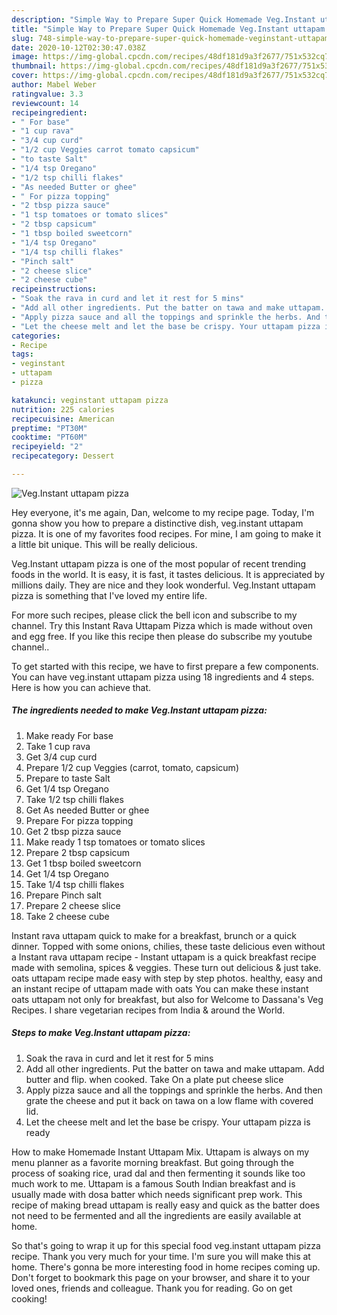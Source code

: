 ```yaml
---
description: "Simple Way to Prepare Super Quick Homemade Veg.Instant uttapam pizza"
title: "Simple Way to Prepare Super Quick Homemade Veg.Instant uttapam pizza"
slug: 748-simple-way-to-prepare-super-quick-homemade-veginstant-uttapam-pizza
date: 2020-10-12T02:30:47.038Z
image: https://img-global.cpcdn.com/recipes/48df181d9a3f2677/751x532cq70/veginstant-uttapam-pizza-recipe-main-photo.jpg
thumbnail: https://img-global.cpcdn.com/recipes/48df181d9a3f2677/751x532cq70/veginstant-uttapam-pizza-recipe-main-photo.jpg
cover: https://img-global.cpcdn.com/recipes/48df181d9a3f2677/751x532cq70/veginstant-uttapam-pizza-recipe-main-photo.jpg
author: Mabel Weber
ratingvalue: 3.3
reviewcount: 14
recipeingredient:
- " For base"
- "1 cup rava"
- "3/4 cup curd"
- "1/2 cup Veggies carrot tomato capsicum"
- "to taste Salt"
- "1/4 tsp Oregano"
- "1/2 tsp chilli flakes"
- "As needed Butter or ghee"
- " For pizza topping"
- "2 tbsp pizza sauce"
- "1 tsp tomatoes or tomato slices"
- "2 tbsp capsicum"
- "1 tbsp boiled sweetcorn"
- "1/4 tsp Oregano"
- "1/4 tsp chilli flakes"
- "Pinch salt"
- "2 cheese slice"
- "2 cheese cube"
recipeinstructions:
- "Soak the rava in curd and let it rest for 5 mins"
- "Add all other ingredients. Put the batter on tawa and make uttapam. Add butter and flip. when cooked. Take On a plate put cheese slice"
- "Apply pizza sauce and all the toppings and sprinkle the herbs. And then grate the cheese and put it back on tawa on a low flame with covered lid."
- "Let the cheese melt and let the base be crispy. Your uttapam pizza is ready"
categories:
- Recipe
tags:
- veginstant
- uttapam
- pizza

katakunci: veginstant uttapam pizza 
nutrition: 225 calories
recipecuisine: American
preptime: "PT30M"
cooktime: "PT60M"
recipeyield: "2"
recipecategory: Dessert

---
```



![Veg.Instant uttapam pizza](https://img-global.cpcdn.com/recipes/48df181d9a3f2677/751x532cq70/veginstant-uttapam-pizza-recipe-main-photo.jpg)

Hey everyone, it's me again, Dan, welcome to my recipe page. Today, I'm gonna show you how to prepare a distinctive dish, veg.instant uttapam pizza. It is one of my favorites food recipes. For mine, I am going to make it a little bit unique. This will be really delicious.

Veg.Instant uttapam pizza is one of the most popular of recent trending foods in the world. It is easy, it is fast, it tastes delicious. It is appreciated by millions daily. They are nice and they look wonderful. Veg.Instant uttapam pizza is something that I've loved my entire life.

For more such recipes, please click the bell icon and subscribe to my channel. Try this Instant Rava Uttapam Pizza which is made without oven and egg free. If you like this recipe then please do subscribe my youtube channel..


To get started with this recipe, we have to first prepare a few components. You can have veg.instant uttapam pizza using 18 ingredients and 4 steps. Here is how you can achieve that.

<!--inarticleads1-->

##### The ingredients needed to make Veg.Instant uttapam pizza:

1. Make ready  For base
1. Take 1 cup rava
1. Get 3/4 cup curd
1. Prepare 1/2 cup Veggies (carrot, tomato, capsicum)
1. Prepare to taste Salt
1. Get 1/4 tsp Oregano
1. Take 1/2 tsp chilli flakes
1. Get As needed Butter or ghee
1. Prepare  For pizza topping
1. Get 2 tbsp pizza sauce
1. Make ready 1 tsp tomatoes or tomato slices
1. Prepare 2 tbsp capsicum
1. Get 1 tbsp boiled sweetcorn
1. Get 1/4 tsp Oregano
1. Take 1/4 tsp chilli flakes
1. Prepare Pinch salt
1. Prepare 2 cheese slice
1. Take 2 cheese cube


Instant rava uttapam quick to make for a breakfast, brunch or a quick dinner. Topped with some onions, chilies, these taste delicious even without a Instant rava uttapam recipe - Instant uttapam is a quick breakfast recipe made with semolina, spices &amp; veggies. These turn out delicious &amp; just take. oats uttapam recipe made easy with step by step photos. healthy, easy and an instant recipe of uttapam made with oats You can make these instant oats uttapam not only for breakfast, but also for Welcome to Dassana&#39;s Veg Recipes. I share vegetarian recipes from India &amp; around the World. 

<!--inarticleads2-->

##### Steps to make Veg.Instant uttapam pizza:

1. Soak the rava in curd and let it rest for 5 mins
1. Add all other ingredients. Put the batter on tawa and make uttapam. Add butter and flip. when cooked. Take On a plate put cheese slice
1. Apply pizza sauce and all the toppings and sprinkle the herbs. And then grate the cheese and put it back on tawa on a low flame with covered lid.
1. Let the cheese melt and let the base be crispy. Your uttapam pizza is ready


How to make Homemade Instant Uttapam Mix. Uttapam is always on my menu planner as a favorite morning breakfast. But going through the process of soaking rice, urad dal and then fermenting it sounds like too much work to me. Uttapam is a famous South Indian breakfast and is usually made with dosa batter which needs significant prep work. This recipe of making bread uttapam is really easy and quick as the batter does not need to be fermented and all the ingredients are easily available at home. 

So that's going to wrap it up for this special food veg.instant uttapam pizza recipe. Thank you very much for your time. I'm sure you will make this at home. There's gonna be more interesting food in home recipes coming up. Don't forget to bookmark this page on your browser, and share it to your loved ones, friends and colleague. Thank you for reading. Go on get cooking!
